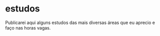 # estudos
Publicarei aqui alguns estudos das mais diversas áreas que eu aprecio e faço nas horas vagas.
